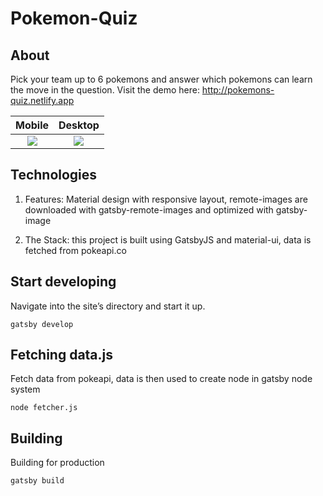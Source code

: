 # Pokemon-Quiz

## About

Pick your team up to 6 pokemons and answer which pokemons can learn the move in the question. Visit the demo here: http://pokemons-quiz.netlify.app

|             Mobile              |             Desktop              |
| :-----------------------------: | :------------------------------: |
| ![](src/images/mobile-demo.gif) | ![](src/images/desktop-demo.gif) |

## Technologies

1. Features: Material design with responsive layout, remote-images are downloaded with gatsby-remote-images and optimized with gatsby-image

2. The Stack: this project is built using GatsbyJS and material-ui, data is fetched from pokeapi.co

## Start developing

Navigate into the site’s directory and start it up.

```shell
gatsby develop
```

## Fetching data.js

Fetch data from pokeapi, data is then used to create node in gatsby node system

```shell
node fetcher.js
```

## Building

Building for production

```shell
gatsby build
```
